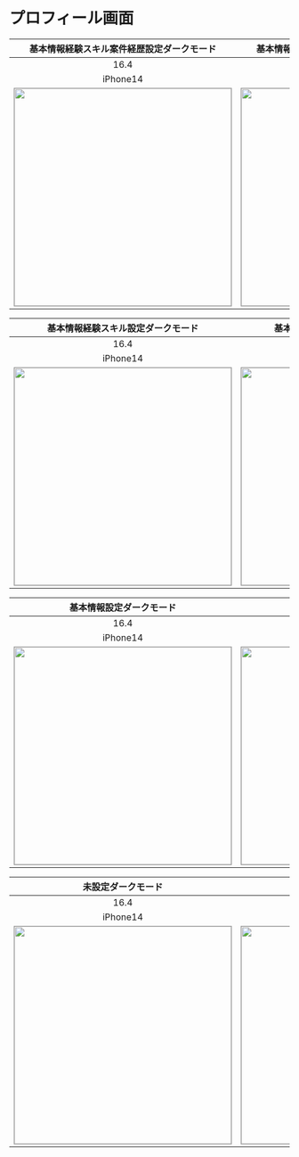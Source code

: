 # プロフィール画面

|基本情報経験スキル案件経歴設定ダークモード|基本情報経験スキル案件経歴設定ライトモード|
|:---:|:---:|
|16.4|16.4|
|iPhone14|iPhone14|
|<img src='../ReferenceImages_64/プロフィール画面/testProfileListViewController_基本情報_経験スキル_案件経歴設定_ダークモード_iPhone_16_4_390x844@3x.png' width='390' style='border: 1px solid #999' />|<img src='../ReferenceImages_64/プロフィール画面/testProfileListViewController_基本情報_経験スキル_案件経歴設定_ライトモード_iPhone_16_4_390x844@3x.png' width='390' style='border: 1px solid #999' />|

|基本情報経験スキル設定ダークモード|基本情報経験スキル設定ライトモード|
|:---:|:---:|
|16.4|16.4|
|iPhone14|iPhone14|
|<img src='../ReferenceImages_64/プロフィール画面/testProfileListViewController_基本情報_経験スキル設定_ダークモード_iPhone_16_4_390x844@3x.png' width='390' style='border: 1px solid #999' />|<img src='../ReferenceImages_64/プロフィール画面/testProfileListViewController_基本情報_経験スキル設定_ライトモード_iPhone_16_4_390x844@3x.png' width='390' style='border: 1px solid #999' />|

|基本情報設定ダークモード|基本情報設定ライトモード|
|:---:|:---:|
|16.4|16.4|
|iPhone14|iPhone14|
|<img src='../ReferenceImages_64/プロフィール画面/testProfileListViewController_基本情報設定_ダークモード_iPhone_16_4_390x844@3x.png' width='390' style='border: 1px solid #999' />|<img src='../ReferenceImages_64/プロフィール画面/testProfileListViewController_基本情報設定_ライトモード_iPhone_16_4_390x844@3x.png' width='390' style='border: 1px solid #999' />|

|未設定ダークモード|未設定ライトモード|
|:---:|:---:|
|16.4|16.4|
|iPhone14|iPhone14|
|<img src='../ReferenceImages_64/プロフィール画面/testProfileListViewController_未設定_ダークモード_iPhone_16_4_390x844@3x.png' width='390' style='border: 1px solid #999' />|<img src='../ReferenceImages_64/プロフィール画面/testProfileListViewController_未設定_ライトモード_iPhone_16_4_390x844@3x.png' width='390' style='border: 1px solid #999' />|

